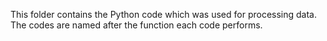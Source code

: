 This folder contains the Python code which was used for processing data. The codes are named after the function each code performs.
